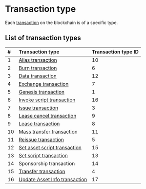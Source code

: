 # Transaction type

Each [transaction](/blockchain/transaction.md) on the blockchain is of a specific type.

## List of transaction types

| # | Transaction type | Transaction type ID |
| :--- | :--- | :--- |
| 1 | [Alias transaction](/blockchain/transaction-type/alias-transaction.md) | 10 |
| 2 | [Burn transaction](/blockchain/transaction-type/burn-transaction.md)  | 6 |
| 3 | [Data transaction](/blockchain/transaction-type/data-transaction.md) | 12 |
| 4 | [Exchange transaction](/blockchain/transaction-type/exchange-transaction.md)  | 7 |
| 5 | [Genesis transaction](/blockchain/transaction-type/genesis-transaction.md)  | 1 |
| 6 | [Invoke script transaction](/blockchain/transaction-type/invoke-script-transaction.md) | 16 |
| 7 | [Issue transaction](/blockchain/transaction-type/issue-transaction.md)  | 3 |
| 8 | [Lease cancel transaction](/blockchain/transaction-type/lease-cancel-transaction.md)  | 9 |
| 9 | [Lease transaction](/blockchain/transaction-type/lease-transaction.md)  | 8 |
| 10 |[Mass transfer transaction](/blockchain/transaction-type/mass-transfer-transaction.md) | 11 |
| 11 | [Reissue transaction](/blockchain/transaction-type/reissue-transaction.md)  | 5 |
| 12 | [Set asset script transaction](/blockchain/transaction-type/set-asset-script-transaction.md) | 15 |
| 13 | [Set script transaction](/blockchain/transaction-type/set-script-transaction.md) | 13 |
| 14 | Sponsorship transaction | 14 |
| 15 | [Transfer transaction](/blockchain/transaction-type/transfer-transaction.md)  | 4 |
| 16 | [Update Asset Info transaction](/blockchain/transaction-type/update-asset-info-transaction.md)  | 17 |
